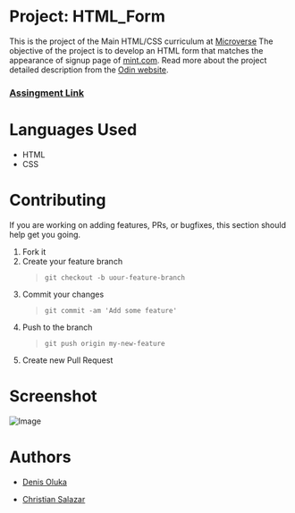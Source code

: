 # Project: HTML_Form

This is the project of the Main HTML/CSS curriculum at [Microverse](https://www.microverse.org/)
The objective of the project is to develop an HTML form that matches the appearance of signup page of [mint.com](https://www.mint.com/).
Read more about the project detailed description from the [Odin website](https://www.theodinproject.com/courses/html5-and-css3/lessons/forms-for-collecting-data).

### [Assingment Link](https://www.theodinproject.com/courses/html5-and-css3/lessons/forms-for-collecting-data)

# Languages Used

- HTML
- CSS

# Contributing

If you are working on adding features, PRs, or bugfixes, this section should help get you going.

1. Fork it
2. Create your feature branch
   > `git checkout -b uour-feature-branch`
3. Commit your changes
   > `git commit -am 'Add some feature'`
4. Push to the branch
   > `git push origin my-new-feature`
5. Create new Pull Request

# Screenshot

![Image](mages/mint_clone.png)

# Authors

- [Denis Oluka](https://github.com/OlukaDenis)

- [Christian Salazar](https://github.com/Grifo89)
